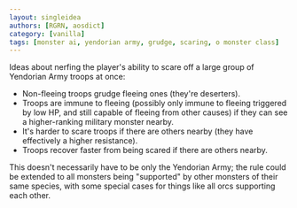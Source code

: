 ```yaml
---
layout: singleidea
authors: [RGRN, aosdict]
category: [vanilla]
tags: [monster ai, yendorian army, grudge, scaring, o monster class]
---
```

Ideas about nerfing the player's ability to scare off a large group of Yendorian Army troops at once:
* Non-fleeing troops grudge fleeing ones (they're deserters).
* Troops are immune to fleeing (possibly only immune to fleeing triggered by low HP, and still capable of fleeing from other causes) if they can see a higher-ranking military monster nearby.
* It's harder to scare troops if there are others nearby (they have effectively a higher resistance).
* Troops recover faster from being scared if there are others nearby.

This doesn't necessarily have to be only the Yendorian Army; the rule could be extended to all monsters being "supported" by other monsters of their same species, with some special cases for things like all orcs supporting each other.
